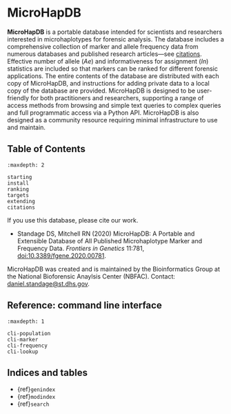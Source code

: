 # MicroHapDB

**MicroHapDB** is a portable database intended for scientists and researchers interested in microhaplotypes for forensic analysis.
The database includes a comprehensive collection of marker and allele frequency data from numerous databases and published research articles—see [citations](citations.md).
Effective number of allele (*Ae*) and informativeness for assignment (*In*) statistics are included so that markers can be ranked for different forensic applications.
The entire contents of the database are distributed with each copy of MicroHapDB, and instructions for adding private data to a local copy of the database are provided.
MicroHapDB is designed to be user-friendly for both practitioners and researchers, supporting a range of access methods from browsing and simple text queries to complex queries and full programmatic access via a Python API.
MicroHapDB is also designed as a community resource requiring minimal infrastructure to use and maintain.


## Table of Contents

```{toctree}
:maxdepth: 2

starting
install
ranking
targets
extending
citations
```

If you use this database, please cite our work.

- Standage DS,  Mitchell RN (2020) MicroHapDB: A Portable and Extensible Database of All Published Microhaplotype Marker and Frequency Data. *Frontiers in Genetics* 11:781, [doi:10.3389/fgene.2020.00781](https://doi.org/10.3389/fgene.2020.00781).

MicroHapDB was created and is maintained by the Bioinformatics Group at the National Bioforensic Anaylsis Center (NBFAC).
Contact: daniel.standage@st.dhs.gov.


## Reference: command line interface

```{toctree}
:maxdepth: 1

cli-population
cli-marker
cli-frequency
cli-lookup
```


## Indices and tables

- {ref}`genindex`
- {ref}`modindex`
- {ref}`search`
